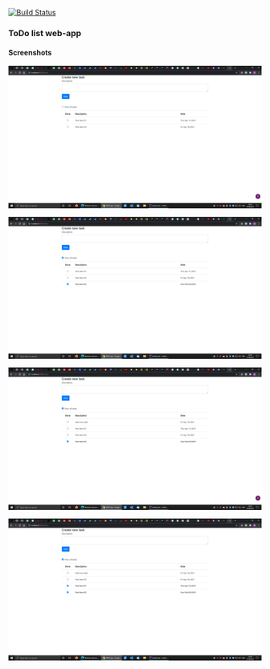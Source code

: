 [![Build Status](https://www.travis-ci.com/c0dered273/job4j_todo.svg?branch=master)](https://www.travis-ci.com/c0dered273/job4j_todo)

### ToDo list web-app

#### Screenshots
![screenshot1](images/index_undone.png)

![screenshot1](images/index_all.png)

![screenshot1](images/index_addnew.png)

![screenshot1](images/index_checked.png)